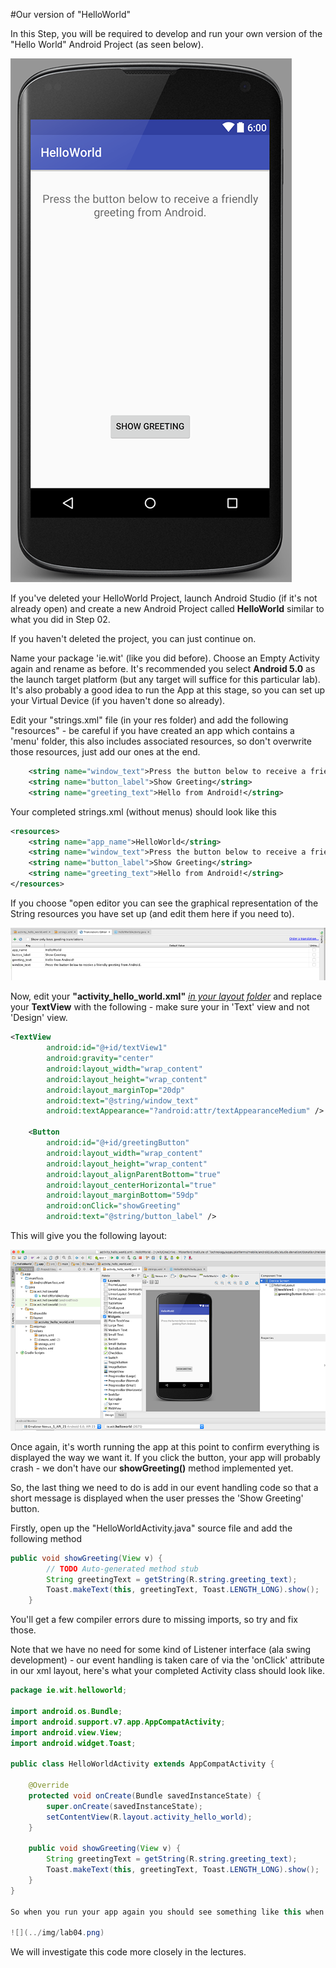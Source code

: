 #Our version of "HelloWorld"

In this Step, you will be required to develop and run your own version of the "Hello World" Android Project (as seen below).

![](../img/lab01.png)

If you've deleted your HelloWorld Project, launch Android Studio (if it's not already open) and create a new Android Project called <b>HelloWorld</b> similar to what you did in Step 02. 

If you haven't deleted the project, you can just continue on.

Name your package 'ie.wit' (like you did before). Choose an Empty Activity again and rename as before. It's recommended you select <b>Android 5.0</b> as the launch target platform (but any target will suffice for this particular lab). It's also probably a good idea to run the App at this stage, so you can set up your Virtual Device (if you haven't done so already).

Edit your "strings.xml" file (in your res folder) and add the following "resources" - be careful if you have created an app which contains a 'menu' folder, this also includes associated resources, so don't overwrite those resources, just add our ones at the end.

~~~xml
    <string name="window_text">Press the button below to receive a friendly greeting from Android.</string>
    <string name="button_label">Show Greeting</string>
    <string name="greeting_text">Hello from Android!</string>
~~~

Your completed strings.xml (without menus) should look like this
~~~xml
<resources>
    <string name="app_name">HelloWorld</string>
    <string name="window_text">Press the button below to receive a friendly greeting from Android.</string>
    <string name="button_label">Show Greeting</string>
    <string name="greeting_text">Hello from Android!</string>
</resources>
~~~

If you choose "open editor you can see the graphical representation of the String resources you have set up (and edit them here if you need to).

![](../img/lab02.png)


Now, edit your <b>"activity_hello_world.xml"</b> <u><i>in your <i>layout</i> folder</i></u> and replace your <b>TextView</b> with the following - make sure your in 'Text' view and not 'Design' view.

~~~xml
<TextView
        android:id="@+id/textView1"
        android:gravity="center"
        android:layout_width="wrap_content"
        android:layout_height="wrap_content"
        android:layout_marginTop="20dp"
        android:text="@string/window_text"
        android:textAppearance="?android:attr/textAppearanceMedium" />

    <Button
        android:id="@+id/greetingButton"
        android:layout_width="wrap_content"
        android:layout_height="wrap_content"
        android:layout_alignParentBottom="true"
        android:layout_centerHorizontal="true"
        android:layout_marginBottom="59dp"
        android:onClick="showGreeting"
        android:text="@string/button_label" />
~~~

This will give you the following layout:

![](../img/lab03.png)

Once again, it's worth running the app at this point to confirm everything is displayed the way we want it. If you click the button, your app will probably crash - we don't have our <b>showGreeting()</b> method implemented yet.

So, the last thing we need to do is add in our event handling code so that a short message is displayed when the user presses the 'Show Greeting' button.

Firstly, open up the "HelloWorldActivity.java" source file and add the following method

~~~java
public void showGreeting(View v) {
        // TODO Auto-generated method stub
        String greetingText = getString(R.string.greeting_text);
        Toast.makeText(this, greetingText, Toast.LENGTH_LONG).show();
    }
~~~

You'll get a few compiler errors dure to missing imports, so try and fix those.

Note that we have no need for some kind of Listener interface (ala swing development) - our event handling is taken care of via the 'onClick' attribute in our xml layout, here's what your completed Activity class should look like.

~~~java
package ie.wit.helloworld;

import android.os.Bundle;
import android.support.v7.app.AppCompatActivity;
import android.view.View;
import android.widget.Toast;

public class HelloWorldActivity extends AppCompatActivity {

    @Override
    protected void onCreate(Bundle savedInstanceState) {
        super.onCreate(savedInstanceState);
        setContentView(R.layout.activity_hello_world);
    }

    public void showGreeting(View v) {
        String greetingText = getString(R.string.greeting_text);
        Toast.makeText(this, greetingText, Toast.LENGTH_LONG).show();
    }
}

So when you run your app again you should see something like this when you click the 'Show Greeting' button.

![](../img/lab04.png)

~~~

We will investigate this code more closely in the lectures.